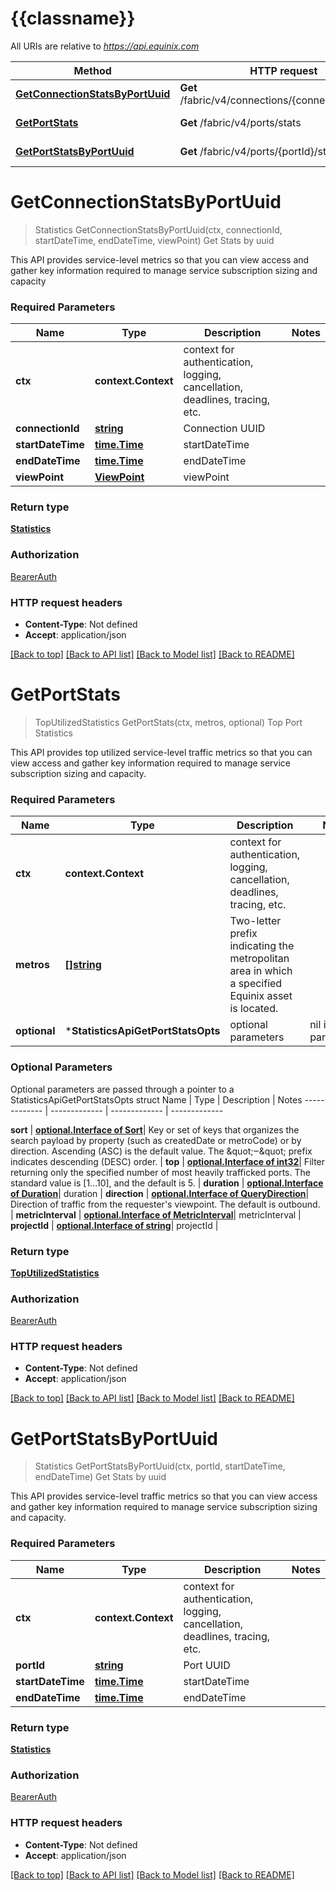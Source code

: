 # {{classname}}

All URIs are relative to *https://api.equinix.com*

Method | HTTP request | Description
------------- | ------------- | -------------
[**GetConnectionStatsByPortUuid**](StatisticsApi.md#GetConnectionStatsByPortUuid) | **Get** /fabric/v4/connections/{connectionId}/stats | Get Stats by uuid
[**GetPortStats**](StatisticsApi.md#GetPortStats) | **Get** /fabric/v4/ports/stats | Top Port Statistics
[**GetPortStatsByPortUuid**](StatisticsApi.md#GetPortStatsByPortUuid) | **Get** /fabric/v4/ports/{portId}/stats | Get Stats by uuid

# **GetConnectionStatsByPortUuid**
> Statistics GetConnectionStatsByPortUuid(ctx, connectionId, startDateTime, endDateTime, viewPoint)
Get Stats by uuid

This API provides service-level metrics so that you can view access and gather key information required to manage service subscription sizing and capacity

### Required Parameters

Name | Type | Description  | Notes
------------- | ------------- | ------------- | -------------
 **ctx** | **context.Context** | context for authentication, logging, cancellation, deadlines, tracing, etc.
  **connectionId** | [**string**](.md)| Connection UUID | 
  **startDateTime** | [**time.Time**](.md)| startDateTime | 
  **endDateTime** | [**time.Time**](.md)| endDateTime | 
  **viewPoint** | [**ViewPoint**](.md)| viewPoint | 

### Return type

[**Statistics**](Statistics.md)

### Authorization

[BearerAuth](../README.md#BearerAuth)

### HTTP request headers

 - **Content-Type**: Not defined
 - **Accept**: application/json

[[Back to top]](#) [[Back to API list]](../README.md#documentation-for-api-endpoints) [[Back to Model list]](../README.md#documentation-for-models) [[Back to README]](../README.md)

# **GetPortStats**
> TopUtilizedStatistics GetPortStats(ctx, metros, optional)
Top Port Statistics

This API provides top utilized service-level traffic metrics so that you can view access and gather key information required to manage service subscription sizing and capacity.

### Required Parameters

Name | Type | Description  | Notes
------------- | ------------- | ------------- | -------------
 **ctx** | **context.Context** | context for authentication, logging, cancellation, deadlines, tracing, etc.
  **metros** | [**[]string**](.md)| Two-letter prefix indicating the metropolitan area in which a specified Equinix asset is located. | 
 **optional** | ***StatisticsApiGetPortStatsOpts** | optional parameters | nil if no parameters

### Optional Parameters
Optional parameters are passed through a pointer to a StatisticsApiGetPortStatsOpts struct
Name | Type | Description  | Notes
------------- | ------------- | ------------- | -------------

 **sort** | [**optional.Interface of Sort**](.md)| Key or set of keys that organizes the search payload by property (such as createdDate or metroCode) or by direction. Ascending (ASC) is the default value. The \&quot;‒\&quot; prefix indicates descending (DESC) order. | 
 **top** | [**optional.Interface of int32**](.md)| Filter returning only the specified number of most heavily trafficked ports. The standard value is [1...10], and the default is 5. | 
 **duration** | [**optional.Interface of Duration**](.md)| duration | 
 **direction** | [**optional.Interface of QueryDirection**](.md)| Direction of traffic from the requester&#x27;s viewpoint. The default is outbound. | 
 **metricInterval** | [**optional.Interface of MetricInterval**](.md)| metricInterval | 
 **projectId** | [**optional.Interface of string**](.md)| projectId | 

### Return type

[**TopUtilizedStatistics**](TopUtilizedStatistics.md)

### Authorization

[BearerAuth](../README.md#BearerAuth)

### HTTP request headers

 - **Content-Type**: Not defined
 - **Accept**: application/json

[[Back to top]](#) [[Back to API list]](../README.md#documentation-for-api-endpoints) [[Back to Model list]](../README.md#documentation-for-models) [[Back to README]](../README.md)

# **GetPortStatsByPortUuid**
> Statistics GetPortStatsByPortUuid(ctx, portId, startDateTime, endDateTime)
Get Stats by uuid

This API provides service-level traffic metrics so that you can view access and gather key information required to manage service subscription sizing and capacity.

### Required Parameters

Name | Type | Description  | Notes
------------- | ------------- | ------------- | -------------
 **ctx** | **context.Context** | context for authentication, logging, cancellation, deadlines, tracing, etc.
  **portId** | [**string**](.md)| Port UUID | 
  **startDateTime** | [**time.Time**](.md)| startDateTime | 
  **endDateTime** | [**time.Time**](.md)| endDateTime | 

### Return type

[**Statistics**](Statistics.md)

### Authorization

[BearerAuth](../README.md#BearerAuth)

### HTTP request headers

 - **Content-Type**: Not defined
 - **Accept**: application/json

[[Back to top]](#) [[Back to API list]](../README.md#documentation-for-api-endpoints) [[Back to Model list]](../README.md#documentation-for-models) [[Back to README]](../README.md)

